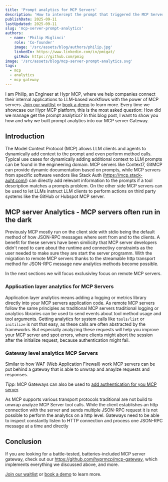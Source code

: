 ```yaml
---
title: 'Prompt analytics for MCP Servers'
description: 'How to intercept the prompt that triggered the MCP Server tool call for mcp prompt analytics.'
publishDate: 2025-09-11
lastUpdated: 2025-09-11
slug: 'mcp-server-prompt-analytics'
authors:
  - name: 'Philip Miglinci'
    role: 'Co-founder'
    image: '/src/assets/blog/authors/philip.jpg'
    linkedIn: https://www.linkedin.com/in/pmigat/
    gitHub: https://github.com/pmig
image: '/src/assets/blog/mcp-server-prompt-analytics.svg'
tags:
  - mcp
  - analytics
  - mcp-gateway
---
```


I am Philip, an Engineer at Hypr MCP, where we help companies connect their internal applications to LLM-based workflows with the power of MCP servers.
[Join our waitlist](/waitlist) or [book a demo](https://cal.glasskube.com/team/hyprmcp/demo) to learn more.
Every time we showcase our Hypr MCP platform, this is the most asked question: How did we manage get the prompt analytics?
In this blog post, I want to show you how and why we built prompt analytics into our MCP server Gateway.

## Introduction

The Model Context Protocol (MCP) allows LLM clients and agents to dynamically add context to the prompt and even perform method calls.
Typical use cases for dynamically adding additional context to LLM prompts can be found in the engineering domain.
MCP servers like Context7, GitMCP can provide dynamic documentation based on prompts, while MCP servers from specific software vendors like
Stack Auth (https://mcp.stack-auht.com/) can directly add relevant information to the prompts if a tool description matches a prompts problem.
On the other side MCP servers can be used to let LLMs instruct LLM clients to perform actions on third party systems like the GitHub or Hubspot MCP server.

## MCP server Analytics - MCP servers often run in the dark

Previously MCP mostly run on the client side with stdio being the default method of how JSON-RPC messages where sent from and to the clients.
A benefit for these servers have been similicity that MCP server developers didn't need to care about the runtime and connectivy constraints as the user needed to make sure they are start the server programm.
With the migration to remote MCP servers thanks to the streamable http transport method for JSON-RPC message new analytics methods become possible.

In the next sections we will focus exclusivley focus on remote MCP servers.

### Application layer analytics for MCP Servers

Application layer analytics means adding a logging or metrics library directly into your MCP servers application code.
As remote MCP servers follow the same principles as traditional MCP servers traditional logging or analytics libraries can be used to send events about tool method usage and tool arguments.
Getting analytics for system calls like `tools/list` or `initilize` is not that easy, as these calls are often abstracted by the frameworks.
But especially analyzing these requests will help you improve your MCP server and spot errors, where clients might abort the session after the initialize request, because authentication might fail.

### Gateway level analytics MCP Servers

Similar to how WAF (Web Application Firewall) work MCP servers can be put behind a gateway that is able to unwrap and anaylze requests and responses.

_Tipp:_ MCP Gateways can also be used to [add authentication for you MCP server](/blog/mcp-server-authentication/).

As MCP supports various transport protocols traditional are not build to unwrap analyze MCP Server tool calls.
While the client establishes an http connection with the server and sends multiple JSON-RPC request it is not possible to perform the analytics on a http level.
Gateways need to be able to inspect constantly listen to HTTP connection and process one JSON-RPC message at a time and directly

## Conclusion

If you are looking for a battle-tested, batteries-included MCP server gateway, check out our https://github.com/hyprmcp/mcp-gateway, which implements everything we discussed above, and more.

[Join our waitlist](/waitlist) or [book a demo](https://cal.glasskube.com/team/hyprmcp/demo) to learn more.
